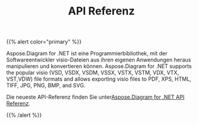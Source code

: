 ﻿---
title: API Referenz
type: docs
weight: 70
url: /de/net/api-reference/
---
{{% alert color="primary" %}} 

Aspose.Diagram for .NET ist eine Programmierbibliothek, mit der Softwareentwickler visio-Dateien aus ihren eigenen Anwendungen heraus manipulieren und konvertieren können. Aspose.Diagram for .NET supports the popular visio (VSD, VSDX, VSDM, VSSX, VSTX, VSTM, VDX, VTX, VST,VDW) file formats and allows exporting visio files to PDF, XPS, HTML, TIFF, JPG, PNG, BMP, and SVG.

 Die neueste API-Referenz finden Sie unter[Aspose.Diagram for .NET API Referenz](https://reference.aspose.com/diagram/net).

{{% /alert %}}
